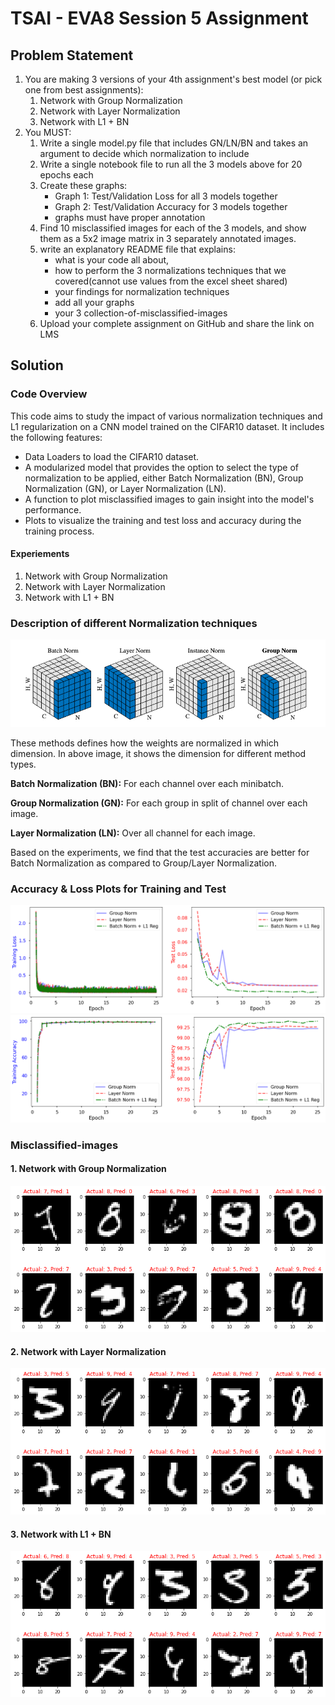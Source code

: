 # TSAI - EVA8 Session 5 Assignment

## Problem Statement

1. You are making 3 versions of your 4th assignment's best model (or pick one from best assignments):  
    1. Network with Group Normalization  
    2. Network with Layer Normalization  
    3. Network with L1 + BN  
2. You MUST:  
    1. Write a single model.py file that includes GN/LN/BN and takes an argument to decide which normalization to include  
    2. Write a single notebook file to run all the 3 models above for 20 epochs each  
    3. Create these graphs:
        - Graph 1: Test/Validation Loss for all 3 models together  
        - Graph 2: Test/Validation Accuracy for 3 models together  
        - graphs must have proper annotation  
    4. Find 10 misclassified images for each of the 3 models, and show them as a 5x2 image matrix in 3 separately annotated images.  
    5. write an explanatory README file that explains:  
        - what is your code all about,  
        - how to perform the 3 normalizations techniques that we covered(cannot use values from the excel sheet shared)
        - your findings for normalization techniques  
        - add all your graphs  
        - your 3 collection-of-misclassified-images  
    6. Upload your complete assignment on GitHub and share the link on LMS  

## Solution

### Code Overview

This code aims to study the impact of various normalization techniques and L1 regularization on a CNN model trained on the CIFAR10 dataset. It includes the following features:

- Data Loaders to load the CIFAR10 dataset.  
- A modularized model that provides the option to select the type of normalization to be applied, either Batch Normalization (BN), Group Normalization (GN), or Layer Normalization (LN).  
- A function to plot misclassified images to gain insight into the model's performance.  
- Plots to visualize the training and test loss and accuracy during the training process.  

#### Experiements

1. Network with Group Normalization  
2. Network with Layer Normalization  
3. Network with L1 + BN  


### Description of different Normalization techniques

![Normalization Comparison](./images/Normalization_Comparison.png)

These methods defines how the weights are normalized in which dimension. In above image, it shows the dimension for different method types.

**Batch Normalization (BN):** For each channel over each minibatch.

**Group Normalization (GN):** For each group in split of channel over each image.

**Layer Normalization (LN):** Over all channel for each image.

Based on the experiments, we find that the test accuracies are better for Batch Normalization as compared to Group/Layer Normalization.

### Accuracy & Loss Plots for Training and Test

![LossGraph](./images/LossImage.png)  
![AccuracyGraph](./images/AccuracyImage.png)  

### Misclassified-images 

#### 1. Network with Group Normalization
![GN](./images/gn_missclassified.png)

#### 2. Network with Layer Normalization 
![LN](./images/ln_misclassified.png)

#### 3. Network with L1 + BN  
![BN](./images/bn_misclassified.png)